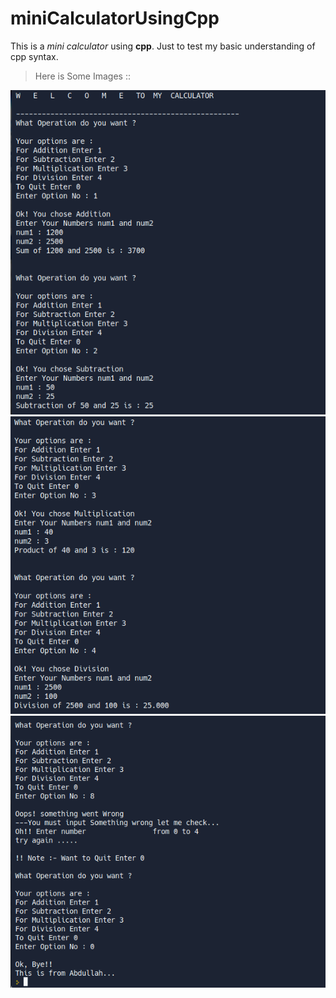# miniCalculatorUsingCpp

This is a *mini calculator* using **cpp**. 
Just to test my basic understanding of cpp syntax.

>Here is Some Images :: 

![image1](https://github.com/iamabdullahzubair/miniCalculatorUsingCpp/blob/main/image/Screenshot%20from%202023-03-02%2000-41-24.png)
![image2](https://github.com/iamabdullahzubair/miniCalculatorUsingCpp/blob/main/image/Screenshot%20from%202023-03-02%2000-42-03.png)
![image3](https://github.com/iamabdullahzubair/miniCalculatorUsingCpp/blob/main/image/Screenshot%20from%202023-03-02%2000-43-08.png)